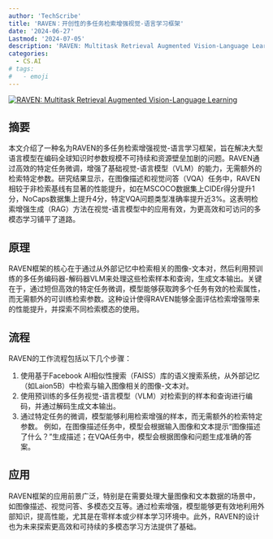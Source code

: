 ```yaml
---
author: 'TechScribe'
title: 'RAVEN：开创性的多任务检索增强视觉-语言学习框架'
date: '2024-06-27'
Lastmod: '2024-07-05'
description: 'RAVEN: Multitask Retrieval Augmented Vision-Language Learning'
categories:
  - CS.AI
# tags:
#   - emoji
---
```


[![RAVEN: Multitask Retrieval Augmented Vision-Language Learning](https://arxiv-research-1301205113.cos.ap-guangzhou.myqcloud.com/images/2406.19150v1.pdf_0.jpg)](https://arxiv.org/abs/2406.19150v1)

## 摘要

本文介绍了一种名为RAVEN的多任务检索增强视觉-语言学习框架，旨在解决大型语言模型在编码全球知识时参数规模不可持续和资源壁垒加剧的问题。RAVEN通过高效的特定任务微调，增强了基础视觉-语言模型（VLM）的能力，无需额外的检索特定参数。研究结果显示，在图像描述和视觉问答（VQA）任务中，RAVEN相较于非检索基线有显著的性能提升，如在MSCOCO数据集上CIDEr得分提升1分，NoCaps数据集上提升4分，特定VQA问题类型准确率提升近3%。这表明检索增强生成（RAG）方法在视觉-语言模型中的应用有效，为更高效和可访问的多模态学习铺平了道路。<!--more-->

## 原理

RAVEN框架的核心在于通过从外部记忆中检索相关的图像-文本对，然后利用预训练的多任务编码器-解码器VLM来处理这些检索样本和查询，生成文本输出。关键在于，通过短但高效的特定任务微调，模型能够获取跨多个任务有效的检索属性，而无需额外的可训练检索参数。这种设计使得RAVEN能够全面评估检索增强带来的性能提升，并探索不同检索模态的使用。

## 流程

RAVEN的工作流程包括以下几个步骤：
1. 使用基于Facebook AI相似性搜索（FAISS）库的语义搜索系统，从外部记忆（如Laion5B）中检索与输入图像相关的图像-文本对。
2. 使用预训练的多任务视觉-语言模型（VLM）对检索到的样本和查询进行编码，并通过解码生成文本输出。
3. 通过特定任务的微调，模型能够利用检索增强的样本，而无需额外的检索特定参数。
例如，在图像描述任务中，模型会根据输入图像和文本提示“图像描述了什么？”生成描述；在VQA任务中，模型会根据图像和问题生成准确的答案。

## 应用

RAVEN框架的应用前景广泛，特别是在需要处理大量图像和文本数据的场景中，如图像描述、视觉问答、多模态交互等。通过检索增强，模型能够更有效地利用外部知识，提高性能，尤其是在零样本或少样本学习环境中。此外，RAVEN的设计也为未来探索更高效和可持续的多模态学习方法提供了基础。